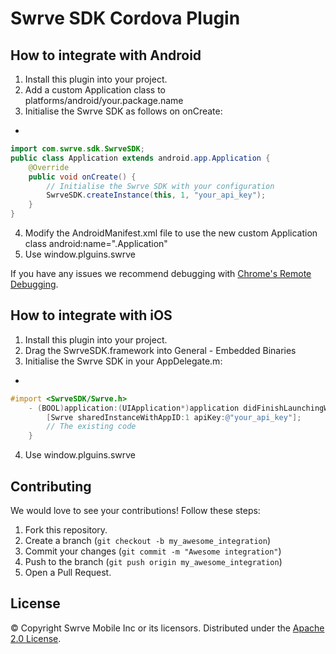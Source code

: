 Swrve SDK Cordova Plugin
========================

How to integrate with Android
-----------------------------
1. Install this plugin into your project.
2. Add a custom Application class to platforms/android/your.package.name
3. Initialise the Swrve SDK as follows on onCreate:
  * 
```Java
import com.swrve.sdk.SwrveSDK;
public class Application extends android.app.Application {
    @Override
    public void onCreate() {
        // Initialise the Swrve SDK with your configuration
        SwrveSDK.createInstance(this, 1, "your_api_key");
    }
}
```

4. Modify the AndroidManifest.xml file to use the new custom Application class
android:name=".Application"
5. Use window.plguins.swrve

If you have any issues we recommend debugging with [Chrome's Remote Debugging](https://developer.chrome.com/devtools/docs/remote-debugging).

How to integrate with iOS
-----------------------------
1. Install this plugin into your project.
2. Drag the SwrveSDK.framework into General - Embedded Binaries
3. Initialise the Swrve SDK in your AppDelegate.m:
  *
```Objective-C
#import <SwrveSDK/Swrve.h>
    - (BOOL)application:(UIApplication*)application didFinishLaunchingWithOptions:(NSDictionary*)launchOptions
        [Swrve sharedInstanceWithAppID:1 apiKey:@"your_api_key"];
        // The existing code
    }
```
4. Use window.plguins.swrve

Contributing
------------
We would love to see your contributions! Follow these steps:

1. Fork this repository.
2. Create a branch (`git checkout -b my_awesome_integration`)
3. Commit your changes (`git commit -m "Awesome integration"`)
4. Push to the branch (`git push origin my_awesome_integration`)
5. Open a Pull Request.

License
-------
© Copyright Swrve Mobile Inc or its licensors. Distributed under the [Apache 2.0 License](LICENSE).